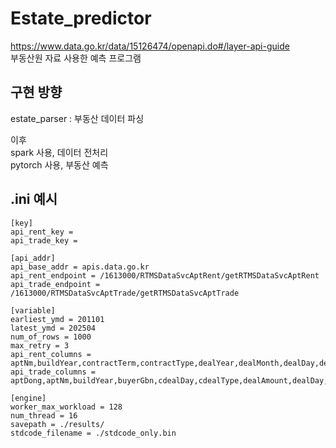 # Estate_predictor
https://www.data.go.kr/data/15126474/openapi.do#/layer-api-guide  
부동산원 자료 사용한 예측 프로그램  

## 구현 방향
estate_parser : 부동산 데이터 파싱

이후  
spark 사용, 데이터 전처리  
pytorch 사용, 부동산 예측  

## .ini 예시 
```
[key]
api_rent_key = 
api_trade_key = 

[api_addr]
api_base_addr = apis.data.go.kr
api_rent_endpoint = /1613000/RTMSDataSvcAptRent/getRTMSDataSvcAptRent
api_trade_endpoint = /1613000/RTMSDataSvcAptTrade/getRTMSDataSvcAptTrade

[variable]
earliest_ymd = 201101
latest_ymd = 202504
num_of_rows = 1000
max_retry = 3
api_rent_columns = aptNm,buildYear,contractTerm,contractType,dealYear,dealMonth,dealDay,deposit,excluUseAr,floor,jibun,monthlyRent,preDeposit,preMonthlyRent,sggCd,umdNm,useRRRight,\n
api_trade_columns = aptDong,aptNm,buildYear,buyerGbn,cdealDay,cdealType,dealAmount,dealDay,dealMonth,dealYear,dealingGbn,estateAgentSggNm,excluUseAr,floor,jibun,landLeaseholdGbn,rgstDate,sggCd,slerGbn,umdNm,\n

[engine]
worker_max_workload = 128
num_thread = 16
savepath = ./results/
stdcode_filename = ./stdcode_only.bin
```
